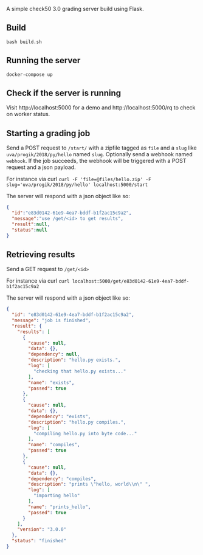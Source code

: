 A simple check50 3.0 grading server build using Flask.

## Build

`bash build.sh`

## Running the server

`docker-compose up`

## Check if the server is running

Visit http://localhost:5000 for a demo and http://localhost:5000/rq to check on worker status.

## Starting a grading job
Send a POST request to `/start/` with a zipfile tagged as `file` and a `slug` like `uva/progik/2018/py/hello` named `slug`. Optionally send a webhook named `webhook`. If the job succeeds, the webhook will be triggered with a POST request and a json payload.

For instance via curl
`curl -F 'file=@files/hello.zip' -F slug='uva/progik/2018/py/hello' localhost:5000/start`

The server will respond with a json object like so:

```json
{
  "id":"e83d0142-61e9-4ea7-bddf-b1f2ac15c9a2",
  "message":"use /get/<id> to get results",
  "result":null,
  "status":null
}
```

## Retrieving results
Send a GET request to `/get/<id>`

For instance via curl
`curl localhost:5000/get/e83d0142-61e9-4ea7-bddf-b1f2ac15c9a2`

The server will respond with a json object like so:

```json
{
  "id": "e83d0142-61e9-4ea7-bddf-b1f2ac15c9a2",
  "message": "job is finished",
  "result": {
    "results": [
      {
        "cause": null,
        "data": {},
        "dependency": null,
        "description": "hello.py exists.",
        "log": [
          "checking that hello.py exists..."
        ],
        "name": "exists",
        "passed": true
      },
      {
        "cause": null,
        "data": {},
        "dependency": "exists",
        "description": "hello.py compiles.",
        "log": [
          "compiling hello.py into byte code..."
        ],
        "name": "compiles",
        "passed": true
      },
      {
        "cause": null,
        "data": {},
        "dependency": "compiles",
        "description": "prints \"hello, world\\n\" ",
        "log": [
          "importing hello"
        ],
        "name": "prints_hello",
        "passed": true
      }
    ],
    "version": "3.0.0"
  },
  "status": "finished"
}
```
